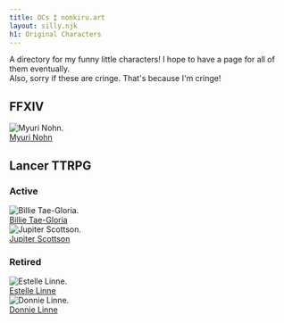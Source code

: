 ```yaml
---
title: OCs ⁑ nonkiru.art
layout: silly.njk
h1: Original Characters
---
```


A directory for my funny little characters! I hope to have a page for all of them eventually. 
<br>Also, sorry if these are cringe. That's because I'm cringe!

## FFXIV
<div class="ocbox">
    <div class="ocbox_image">
        <img src="../assets/img/OCs/myuri.png" alt="Myuri Nohn.">
    </div>
    <a href="/ocs/myuri/">
    Myuri Nohn</a>
</div>

## Lancer TTRPG
### Active
<div class="ocbox">
    <div class="ocbox_image">
        <img src="/assets/img/OCs/billie.png" alt="Billie Tae-Gloria.">
    </div>
    <a href="/ocs/billie/">
    Billie Tae-Gloria</a>
</div>
<div class="ocbox">
    <div class="ocbox_image">
        <img src="../assets/img/OCs/jupiter.png" alt="Jupiter Scottson.">
    </div>
    <a href="/ocs/jupiter/">
    Jupiter Scottson</a>
</div>

### Retired
<div class="ocbox">
    <div class="ocbox_image">
        <img src="../assets/img/OCs/estelle.png" alt="Estelle Linne.">
    </div>
    <a href="/ocs/estelle/">
    Estelle Linne</a>
</div>
<div class="ocbox">
    <div class="ocbox_image">
        <img src="../assets/img/OCs/donnie.png" alt="Donnie Linne.">
    </div>
    <a href="/ocs/donnie/">
    Donnie Linne</a>
</div>